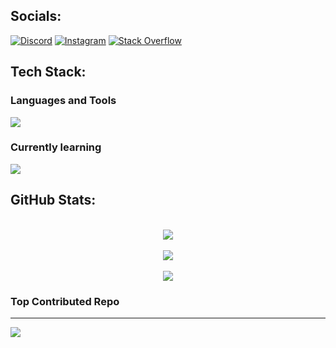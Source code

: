 ## Socials:
[![Discord](https://img.shields.io/badge/Discord-%237289DA.svg?logo=discord&logoColor=white)](https://discord.gg/https://discord.com/invite/HsTxB6z5) [![Instagram](https://img.shields.io/badge/Instagram-%23E4405F.svg?logo=Instagram&logoColor=white)](https://instagram.com/babislz) [![Stack Overflow](https://img.shields.io/badge/-Stackoverflow-FE7A16?logo=stack-overflow&logoColor=white)](https://stackoverflow.com/users/24804463) 

##  Tech Stack:
<h3>Languages and Tools</h3>
  <img src="https://skillicons.dev/icons?i=c,java,cpp,py,bootstrap,firebase,mysql,css,html,figma,arduino,git,vscode,markdown,github"/>
<h3>Currently learning</h3>
  <img src="https://skillicons.dev/icons?i=js,nodejs,linux,npm,ubuntu,powershell"/>


##  GitHub Stats:
<div align='center'>
  <br/>
  <img src="https://github-readme-streak-stats.herokuapp.com/?user=babislz&theme=radical&hide_border=false"/>
  <br/>
  <br/>
  <img src="https://github-readme-stats.vercel.app/api?username=babislz&theme=radical&hide_border=false&include_all_commits=true&count_private=true" />
  <br/>
  <br/>
  <img src="https://github-readme-stats.vercel.app/api/top-langs/?username=babislz&theme=radical&hide_border=false&include_all_commits=true&count_private=true&layout=compact"/>
</div>

###  Top Contributed Repo


---
[![](https://visitcount.itsvg.in/api?id=babislz&icon=0&color=0)](https://visitcount.itsvg.in)

<!-- Proudly created with GPRM ( https://gprm.itsvg.in ) -->
